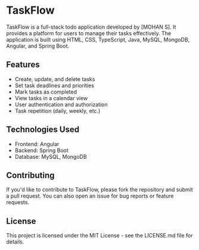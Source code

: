 # TaskFlow
TaskFlow is a full-stack todo application developed by [MOHAN S]. It provides a platform for users to manage their tasks effectively. The application is built using HTML, CSS, TypeScript, Java, MySQL, MongoDB, Angular, and Spring Boot.

## Features
- Create, update, and delete tasks
- Set task deadlines and priorities
- Mark tasks as completed
- View tasks in a calendar view
- User authentication and authorization
- Task repetition (daily, weekly, etc.)

## Technologies Used
- Frontend: Angular
- Backend: Spring Boot
- Database: MySQL, MongoDB

## Contributing
If you'd like to contribute to TaskFlow, please fork the repository and submit a pull request. You can also open an issue for bug reports or feature requests.

## License
This project is licensed under the MIT License - see the LICENSE.md file for details.
